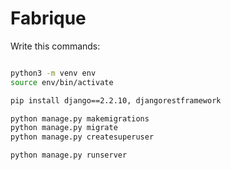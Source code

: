 # Fabrique

Write this commands:

```bash

python3 -m venv env
source env/bin/activate

pip install django==2.2.10, djangorestframework

python manage.py makemigrations
python manage.py migrate
python manage.py createsuperuser

python manage.py runserver

```
